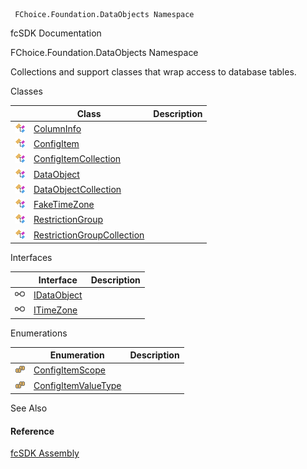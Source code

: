 ﻿     FChoice.Foundation.DataObjects Namespace                                                   

fcSDK Documentation

FChoice.Foundation.DataObjects Namespace

Collections and support classes that wrap access to database tables.

Classes

|   | Class | Description |
| --- | --- | --- |
| ![Class](dotnetimages/Class.png) | [ColumnInfo](fcSDK~FChoice.Foundation.DataObjects.ColumnInfo.md) |   |
| ![Class](dotnetimages/Class.png) | [ConfigItem](fcSDK~FChoice.Foundation.DataObjects.ConfigItem.md) |   |
| ![Class](dotnetimages/Class.png) | [ConfigItemCollection](fcSDK~FChoice.Foundation.DataObjects.ConfigItemCollection.md) |   |
| ![Class](dotnetimages/Class.png) | [DataObject](fcSDK~FChoice.Foundation.DataObjects.DataObject.md) |   |
| ![Class](dotnetimages/Class.png) | [DataObjectCollection<T>](fcSDK~FChoice.Foundation.DataObjects.DataObjectCollection`1.md) |   |
| ![Class](dotnetimages/Class.png) | [FakeTimeZone](fcSDK~FChoice.Foundation.DataObjects.FakeTimeZone.md) |   |
| ![Class](dotnetimages/Class.png) | [RestrictionGroup](fcSDK~FChoice.Foundation.DataObjects.RestrictionGroup.md) |   |
| ![Class](dotnetimages/Class.png) | [RestrictionGroupCollection](fcSDK~FChoice.Foundation.DataObjects.RestrictionGroupCollection.md) |   |

Interfaces

|   | Interface | Description |
| --- | --- | --- |
| ![Interface](dotnetimages/Interface.png) | [IDataObject](fcSDK~FChoice.Foundation.DataObjects.IDataObject.md) |   |
| ![Interface](dotnetimages/Interface.png) | [ITimeZone](fcSDK~FChoice.Foundation.DataObjects.ITimeZone.md) |   |

Enumerations

|   | Enumeration | Description |
| --- | --- | --- |
| ![Enumeration](dotnetimages/Enumeration.png) | [ConfigItemScope](fcSDK~FChoice.Foundation.DataObjects.ConfigItemScope.md) |   |
| ![Enumeration](dotnetimages/Enumeration.png) | [ConfigItemValueType](fcSDK~FChoice.Foundation.DataObjects.ConfigItemValueType.md) |   |

See Also

#### Reference

[fcSDK Assembly](fcSDK.md)